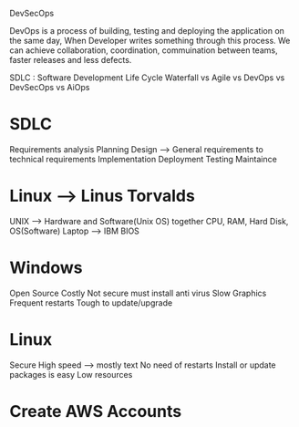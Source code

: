 DevSecOps

DevOps is a process of building, testing and deploying the application on the same day,
When Developer writes something through this process. We can achieve collaboration, coordination, commuination between teams, faster releases and less defects. 

SDLC : Software Development Life Cycle 
Waterfall vs Agile vs DevOps vs DevSecOps vs AiOps

SDLC
========
Requirements analysis
Planning
Design --> General requirements to technical requirements
Implementation
Deployment
Testing
Maintaince

Linux --> Linus Torvalds
=================
UNIX --> Hardware and Software(Unix OS) together
CPU, RAM, Hard Disk, OS(Software)
Laptop --> IBM BIOS


Windows
=================
Open Source
Costly
Not secure must install anti virus
Slow
Graphics 
Frequent restarts
Tough to update/upgrade

Linux 
================
Secure
High speed --> mostly text
No need of restarts
Install or update packages is easy
Low resources

Create AWS Accounts
======================
